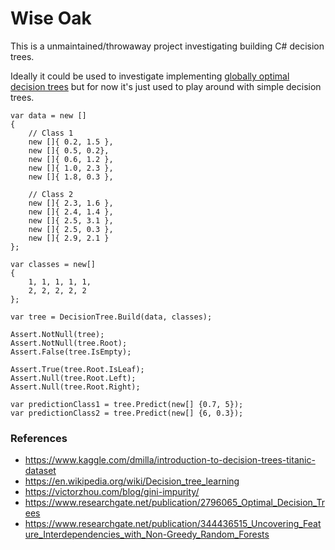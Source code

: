 # Wise Oak #

This is a unmaintained/throwaway project investigating building C# decision trees.

Ideally it could be used to investigate implementing [globally optimal decision trees](https://www.researchgate.net/publication/2784586_Global_Tree_Optimization_A_Non-greedy_Decision_Tree_Algorithm)
but for now it's just used to play around with simple decision trees.

```
var data = new []
{
    // Class 1
    new []{ 0.2, 1.5 },
    new []{ 0.5, 0.2},
    new []{ 0.6, 1.2 },
    new []{ 1.0, 2.3 },
    new []{ 1.8, 0.3 },
    
    // Class 2
    new []{ 2.3, 1.6 },
    new []{ 2.4, 1.4 },
    new []{ 2.5, 3.1 },
    new []{ 2.5, 0.3 },
    new []{ 2.9, 2.1 }
};

var classes = new[]
{
    1, 1, 1, 1, 1,
    2, 2, 2, 2, 2
};

var tree = DecisionTree.Build(data, classes);

Assert.NotNull(tree);
Assert.NotNull(tree.Root);
Assert.False(tree.IsEmpty);

Assert.True(tree.Root.IsLeaf);
Assert.Null(tree.Root.Left);
Assert.Null(tree.Root.Right);

var predictionClass1 = tree.Predict(new[] {0.7, 5});
var predictionClass2 = tree.Predict(new[] {6, 0.3});
```

### References ###

- https://www.kaggle.com/dmilla/introduction-to-decision-trees-titanic-dataset
- https://en.wikipedia.org/wiki/Decision_tree_learning
- https://victorzhou.com/blog/gini-impurity/
- https://www.researchgate.net/publication/2796065_Optimal_Decision_Trees
- https://www.researchgate.net/publication/344436515_Uncovering_Feature_Interdependencies_with_Non-Greedy_Random_Forests
